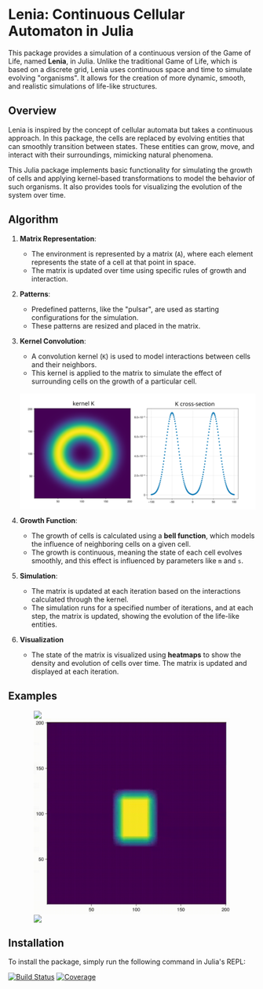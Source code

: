 # Lenia: Continuous Cellular Automaton in Julia

This package provides a simulation of a continuous version of the Game of Life, named **Lenia**, in Julia. Unlike the traditional Game of Life, which is based on a discrete grid, Lenia uses continuous space and time to simulate evolving "organisms". It allows for the creation of more dynamic, smooth, and realistic simulations of life-like structures. 

## Overview

Lenia is inspired by the concept of cellular automata but takes a continuous approach. In this package, the cells are replaced by evolving entities that can smoothly transition between states. These entities can grow, move, and interact with their surroundings, mimicking natural phenomena.

This Julia package implements basic functionality for simulating the growth of cells and applying kernel-based transformations to model the behavior of such organisms. It also provides tools for visualizing the evolution of the system over time.

## Algorithm

1. **Matrix Representation**:
   - The environment is represented by a matrix (`A`), where each element represents the state of a cell at that point in space.
   - The matrix is updated over time using specific rules of growth and interaction.

2. **Patterns**:
   - Predefined patterns, like the "pulsar", are used as starting configurations for the simulation.
   - These patterns are resized and placed in the matrix.

3. **Kernel Convolution**:
   - A convolution kernel (`K`) is used to model interactions between cells and their neighbors.
   - This kernel is applied to the matrix to simulate the effect of surrounding cells on the growth of a particular cell.
    <br>
   <img src="images/kernel.png" alt="kernel" width="800" style="display: block; margin: auto;">

4. **Growth Function**:
   - The growth of cells is calculated using a **bell function**, which models the influence of neighboring cells on a given cell.
   - The growth is continuous, meaning the state of each cell evolves smoothly, and this effect is influenced by parameters like `m` and `s`.

5. **Simulation**:
   - The matrix is updated at each iteration based on the interactions calculated through the kernel.
   - The simulation runs for a specified number of iterations, and at each step, the matrix is updated, showing the evolution of the life-like entities.

6. **Visualization**
    - The state of the matrix is visualized using **heatmaps** to show the density and evolution of cells over time. The matrix is updated and displayed at each iteration.

## Examples
<img src="images/example_pulsar.gif" width="400" style="display: block; margin: auto;">
<img src="images/example_dying_block.gif" width="400" style="display: block; margin: auto;">
<img src="images/example_spiral.gif" width="400" style="display: block; margin: auto;">

## Installation

To install the package, simply run the following command in Julia's REPL:


















[![Build Status](https://github.com/jindrzuz/GameOfLife.jl/actions/workflows/CI.yml/badge.svg?branch=main)](https://github.com/jindrzuz/GameOfLife.jl/actions/workflows/CI.yml?query=branch%3Amain)
[![Coverage](https://codecov.io/gh/jindrzuz/GameOfLife.jl/branch/main/graph/badge.svg)](https://codecov.io/gh/jindrzuz/GameOfLife.jl)
